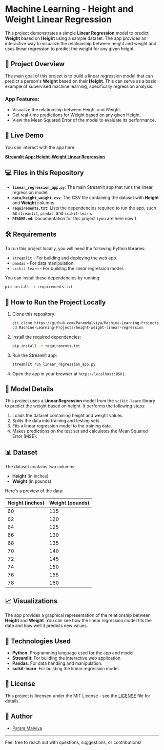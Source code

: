 # Machine Learning - Height and Weight Linear Regression

This project demonstrates a simple **Linear Regression** model to predict **Weight** based on **Height** using a sample dataset. The app provides an interactive way to visualize the relationship between height and weight and uses linear regression to predict the weight for any given height.

## 📝 Project Overview

The main goal of this project is to build a linear regression model that can predict a person's **Weight** based on their **Height**. This can serve as a basic example of supervised machine learning, specifically regression analysis.

### App Features:
- Visualize the relationship between Height and Weight.
- Get real-time predictions for Weight based on any given Height.
- View the Mean Squared Error of the model to evaluate its performance.

## 🚀 Live Demo

You can interact with the app here:

[**Streamlit App: Height-Weight Linear Regression**](https://machine-learning-height-weight-linear-regression-dsn2gouq3essp.streamlit.app/)

## 💻 Files in this Repository

- **`linear_regression_app.py`**: The main Streamlit app that runs the linear regression model.
- **`data/height_weight.csv`**: The CSV file containing the dataset with **Height** and **Weight** columns.
- **`requirements.txt`**: Lists the dependencies required to run the app, such as `streamlit`, `pandas`, and `scikit-learn`.
- **`README.md`**: Documentation for this project (you are here now!).

## 🛠️ Requirements

To run this project locally, you will need the following Python libraries:

- `streamlit` - For building and deploying the web app.
- `pandas` - For data manipulation.
- `scikit-learn` - For building the linear regression model.

You can install these dependencies by running:

```bash
pip install -r requirements.txt
```

## 📝 How to Run the Project Locally

1. Clone this repository:
   ```bash
   git clone https://github.com/ParamMalviya/Machine-Learning-Projects.git
   cd Machine-Learning-Projects/height-weight-linear-regression
   ```

2. Install the required dependencies:
   ```bash
   pip install -r requirements.txt
   ```

3. Run the Streamlit app:
   ```bash
   streamlit run linear_regression_app.py
   ```

4. Open the app in your browser at `http://localhost:8501`.

## 🤖 Model Details

This project uses a **Linear Regression** model from the `scikit-learn` library to predict the weight based on height. It performs the following steps:

1. Loads the dataset containing height and weight values.
2. Splits the data into training and testing sets.
3. Fits a linear regression model to the training data.
4. Makes predictions on the test set and calculates the Mean Squared Error (MSE).

## 📊 Dataset

The dataset contains two columns:
- **Height** (in inches)
- **Weight** (in pounds)

Here's a preview of the data:

| Height (inches) | Weight (pounds) |
|-----------------|-----------------|
| 60              | 115             |
| 62              | 120             |
| 64              | 125             |
| 66              | 130             |
| 68              | 135             |
| 70              | 140             |
| 72              | 145             |
| 74              | 150             |
| 76              | 155             |
| 78              | 160             |

## 📈 Visualizations

The app provides a graphical representation of the relationship between **Height** and **Weight**. You can see how the linear regression model fits the data and how well it predicts new values.

## 🔧 Technologies Used

- **Python**: Programming language used for the app and model.
- **Streamlit**: For building the interactive web application.
- **Pandas**: For data handling and manipulation.
- **scikit-learn**: For building the linear regression model.

## 📜 License

This project is licensed under the MIT License - see the [LICENSE](LICENSE) file for details.

## 👥 Author

- [Param Malviya](https://github.com/ParamMalviya)

---

Feel free to reach out with questions, suggestions, or contributions!
```
